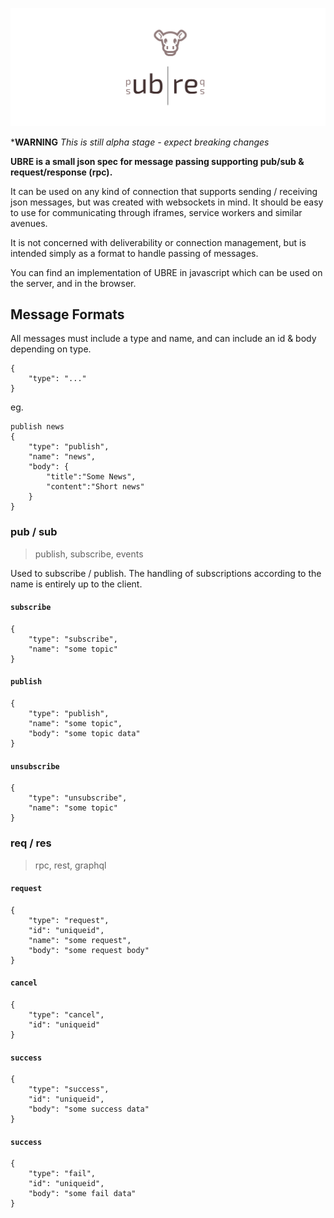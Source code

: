 ![ubre](logo.svg)

***WARNING** *This is still alpha stage - expect breaking changes*

**UBRE is a small json spec for message passing supporting pub/sub & request/response (rpc).**

It can be used on any kind of connection that supports sending / receiving json messages, but was created with websockets in mind. It should be easy to use for communicating through iframes, service workers and similar avenues.

It is not concerned with deliverability or connection management, but is intended simply as a format to handle passing of messages.

You can find an implementation of UBRE in javascript which can be used on the server, and in the browser. 

## Message Formats

All messages must include a type and name, and can include an id & body depending on type.

```
{
    "type": "..."
}
```

eg.
```
publish news
{
    "type": "publish",
    "name": "news",
    "body": {
        "title":"Some News",
        "content":"Short news"
    }
}
```

### pub / sub 

> publish, subscribe, events

Used to subscribe / publish. The handling of subscriptions according to the name is entirely up to the client.

#### `subscribe`

```
{
    "type": "subscribe",
    "name": "some topic"
}
```

#### `publish`

```
{
    "type": "publish",
    "name": "some topic",
    "body": "some topic data"
}
```

#### `unsubscribe`

```
{
    "type": "unsubscribe",
    "name": "some topic"
}
```

### req / res

> rpc, rest, graphql

#### `request`

```
{
    "type": "request",
    "id": "uniqueid",
    "name": "some request",
    "body": "some request body"
}
```

#### `cancel`

```
{
    "type": "cancel",
    "id": "uniqueid"
}
```

#### `success`

```
{
    "type": "success",
    "id": "uniqueid",
    "body": "some success data"
}
```

#### `success`

```
{
    "type": "fail",
    "id": "uniqueid",
    "body": "some fail data"
}
```

